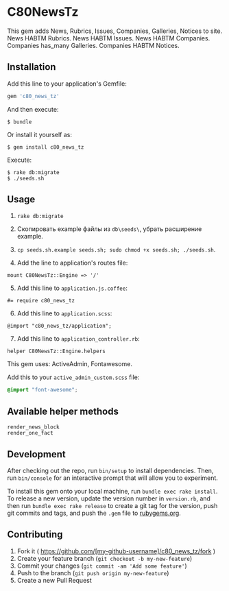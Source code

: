 # C80NewsTz

This gem adds News, Rubrics, Issues, Companies, Galleries, Notices to site. 
News HABTM Rubrics. News HABTM Issues. News HABTM Companies. Companies has_many Galleries. Companies HABTM Notices.

## Installation

Add this line to your application's Gemfile:

```ruby
gem 'c80_news_tz'
```

And then execute:

    $ bundle

Or install it yourself as:

    $ gem install c80_news_tz

Execute:

    $ rake db:migrate
    $ ./seeds.sh

## Usage

1) `rake db:migrate`

2) Скопировать example файлы из `db\seeds\`, убрать расширение example.

3) `cp seeds.sh.example seeds.sh; sudo chmod +x seeds.sh; ./seeds.sh`.

4) Add the line to application's routes file:

```
mount C80NewsTz::Engine => '/'
```

5) Add this line to `application.js.coffee`:

```
#= require c80_news_tz
```

6) Add this line to `application.scss`:

```
@import "c80_news_tz/application";
```

7) Add this line to `application_controller.rb`:

```
helper C80NewsTz::Engine.helpers
```

This gem uses: ActiveAdmin, Fontawesome.

Add this to your `active_admin_custom.scss` file:

```scss
@import "font-awesome";
```

## Available helper methods

```
render_news_block
render_one_fact
```

## Development

After checking out the repo, run `bin/setup` to install dependencies. Then, run `bin/console` for an interactive prompt that will allow you to experiment.

To install this gem onto your local machine, run `bundle exec rake install`. To release a new version, update the version number in `version.rb`, and then run `bundle exec rake release` to create a git tag for the version, push git commits and tags, and push the `.gem` file to [rubygems.org](https://rubygems.org).

## Contributing

1. Fork it ( https://github.com/[my-github-username]/c80_news_tz/fork )
2. Create your feature branch (`git checkout -b my-new-feature`)
3. Commit your changes (`git commit -am 'Add some feature'`)
4. Push to the branch (`git push origin my-new-feature`)
5. Create a new Pull Request
